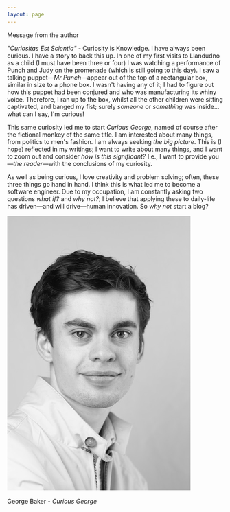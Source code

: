 ```yaml
---
layout: page
---
```


<span class="text-muted fw-bold">
Message from the author
</span>

*"Curiositas Est Scientia"* - Curiosity is Knowledge. I have always been curious. I have a story to back this up. In one
of my first visits to Llandudno as a child (I must have been three or four) I was watching a performance of Punch and Judy
on the promenade (which is still going to this day). I saw a talking puppet—*Mr Punch*—appear out of the top of a rectangular 
box, similar in size to a phone box. I wasn't having any of it; I had to figure out how this puppet had been conjured and
who was manufacturing its whiny voice. Therefore, I ran up to the box, whilst all the other children were sitting captivated,
and banged my fist; surely *someone* or *something* was inside... what can I say, I'm curious!

This same curiosity led me to start *Curious George*, named of course after the fictional monkey of the same title.
I am interested about many things, from politics to men's fashion. I am always seeking *the big picture*. This is (I 
hope) reflected in my writings; I want to write about many things, and I want to zoom out and consider *how is this
significant?* I.e., I want to provide you—*the reader*—with the conclusions of my curiosity. 

As well as being curious, I love creativity and problem solving; often, these three things go hand in hand. I think this
is what led me to become a software engineer. Due to my occupation, I am constantly asking two questions  *what if?* and
*why not?*; I believe that applying these to daily-life has driven—and will drive—human innovation. So *why not* start 
a blog?

<img src="/img/george-baker.jpeg" alt="" class="w-50">

George Baker - *Curious George*